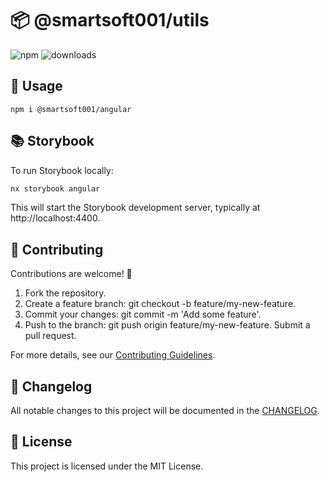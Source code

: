 # 📦 @smartsoft001/utils

![npm](https://img.shields.io/npm/v/@smartsoft001/utils) ![downloads](https://img.shields.io/npm/dm/@smartsoft001/angular)

## 🚀 Usage

`npm i @smartsoft001/angular`

## 📚 Storybook

To run Storybook locally:

```bash
nx storybook angular
```

This will start the Storybook development server, typically at http://localhost:4400.

## 🤝 Contributing

Contributions are welcome! 🎉

1. Fork the repository.
2. Create a feature branch: git checkout -b feature/my-new-feature.
3. Commit your changes: git commit -m 'Add some feature'.
4. Push to the branch: git push origin feature/my-new-feature.
Submit a pull request.

For more details, see our [Contributing Guidelines](../../../CONTRIBUTING.md).

## 📝 Changelog

All notable changes to this project will be documented in the [CHANGELOG](../../../CHANGELOG.md).

## 📜 License

This project is licensed under the MIT License.

